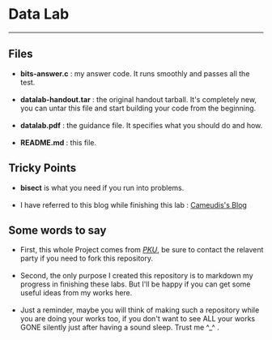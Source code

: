 # Data Lab
---
## Files
* __bits-answer.c__ : 
  my answer code. It runs smoothly and passes all the test. <br/><br/>
* __datalab-handout.tar__ : 
  the original handout tarball. It's completely new,   you can untar this file and start building your code from the beginning.<br/><br/>
* __datalab.pdf__ : 
  the guidance file. It specifies what you should do and how.<br/><br/>
* __README.md__ : this file.

## Tricky Points
* __bisect__ is what you need if you run into problems.<br/><br/>
* I have referred to this blog while finishing this lab : [Cameudis's Blog](https://www.cameudis.com/Tech/CSAPP/1b2c81a4ea2a.html)

## Some words to say
* First, this whole Project comes from [_PKU_](https://www.pku.edu.cn), be sure to contact the relavent party if you need to fork this repository.<br/><br/>
* Second, the only purpose I created this repository is to markdown my progress in finishing these labs. But I'll be happy if you can get some useful ideas from my works here.<br/><br/>
* Just a reminder, maybe you will think of making such a repository while you are doing your works too, if you don't want to see ALL your works GONE silently just after having a sound sleep. Trust me \^_^ .
